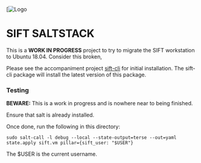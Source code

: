 [![Logo](https://digital-forensics.sans.org/images/sift.png)

# SIFT SALTSTACK
This is a **WORK IN PROGRESS** project to try to migrate the SIFT workstation to Ubuntu 18.04.  Consider this broken,

Please see the accompaniment project [sift-cli](https://github.com/richeyward/sift-cli) for initial installation. The sift-cli package will install the latest version of this package.

### Testing
**BEWARE:** This is a work in progress and is nowhere near to being finished.

Ensure that salt is already installed.

Once done, run the following in this directory:

`sudo salt-call -l debug --local --state-output=terse --out=yaml state.apply sift.vm pillar={sift_user: "$USER"}`

The $USER is the current username.
